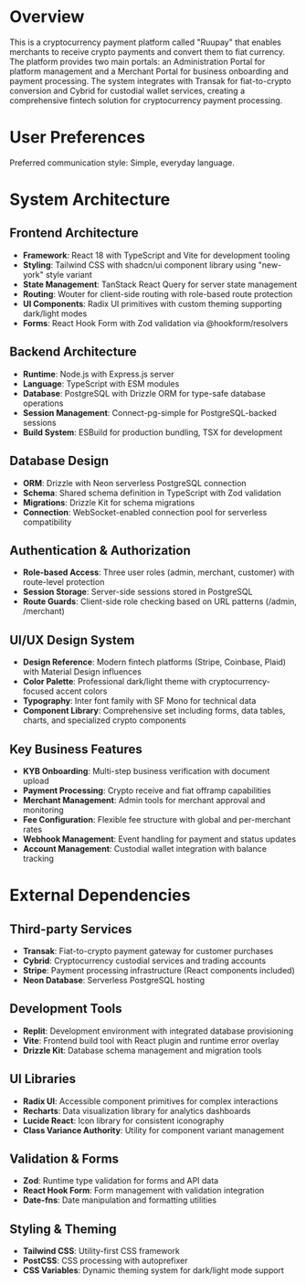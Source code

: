 # Overview

This is a cryptocurrency payment platform called "Ruupay" that enables merchants to receive crypto payments and convert them to fiat currency. The platform provides two main portals: an Administration Portal for platform management and a Merchant Portal for business onboarding and payment processing. The system integrates with Transak for fiat-to-crypto conversion and Cybrid for custodial wallet services, creating a comprehensive fintech solution for cryptocurrency payment processing.

# User Preferences

Preferred communication style: Simple, everyday language.

# System Architecture

## Frontend Architecture
- **Framework**: React 18 with TypeScript and Vite for development tooling
- **Styling**: Tailwind CSS with shadcn/ui component library using "new-york" style variant
- **State Management**: TanStack React Query for server state management
- **Routing**: Wouter for client-side routing with role-based route protection
- **UI Components**: Radix UI primitives with custom theming supporting dark/light modes
- **Forms**: React Hook Form with Zod validation via @hookform/resolvers

## Backend Architecture
- **Runtime**: Node.js with Express.js server
- **Language**: TypeScript with ESM modules
- **Database**: PostgreSQL with Drizzle ORM for type-safe database operations
- **Session Management**: Connect-pg-simple for PostgreSQL-backed sessions
- **Build System**: ESBuild for production bundling, TSX for development

## Database Design
- **ORM**: Drizzle with Neon serverless PostgreSQL connection
- **Schema**: Shared schema definition in TypeScript with Zod validation
- **Migrations**: Drizzle Kit for schema migrations
- **Connection**: WebSocket-enabled connection pool for serverless compatibility

## Authentication & Authorization
- **Role-based Access**: Three user roles (admin, merchant, customer) with route-level protection
- **Session Storage**: Server-side sessions stored in PostgreSQL
- **Route Guards**: Client-side role checking based on URL patterns (/admin, /merchant)

## UI/UX Design System
- **Design Reference**: Modern fintech platforms (Stripe, Coinbase, Plaid) with Material Design influences
- **Color Palette**: Professional dark/light theme with cryptocurrency-focused accent colors
- **Typography**: Inter font family with SF Mono for technical data
- **Component Library**: Comprehensive set including forms, data tables, charts, and specialized crypto components

## Key Business Features
- **KYB Onboarding**: Multi-step business verification with document upload
- **Payment Processing**: Crypto receive and fiat offramp capabilities
- **Merchant Management**: Admin tools for merchant approval and monitoring
- **Fee Configuration**: Flexible fee structure with global and per-merchant rates
- **Webhook Management**: Event handling for payment and status updates
- **Account Management**: Custodial wallet integration with balance tracking

# External Dependencies

## Third-party Services
- **Transak**: Fiat-to-crypto payment gateway for customer purchases
- **Cybrid**: Cryptocurrency custodial services and trading accounts
- **Stripe**: Payment processing infrastructure (React components included)
- **Neon Database**: Serverless PostgreSQL hosting

## Development Tools
- **Replit**: Development environment with integrated database provisioning
- **Vite**: Frontend build tool with React plugin and runtime error overlay
- **Drizzle Kit**: Database schema management and migration tools

## UI Libraries
- **Radix UI**: Accessible component primitives for complex interactions
- **Recharts**: Data visualization library for analytics dashboards
- **Lucide React**: Icon library for consistent iconography
- **Class Variance Authority**: Utility for component variant management

## Validation & Forms
- **Zod**: Runtime type validation for forms and API data
- **React Hook Form**: Form management with validation integration
- **Date-fns**: Date manipulation and formatting utilities

## Styling & Theming
- **Tailwind CSS**: Utility-first CSS framework
- **PostCSS**: CSS processing with autoprefixer
- **CSS Variables**: Dynamic theming system for dark/light mode support